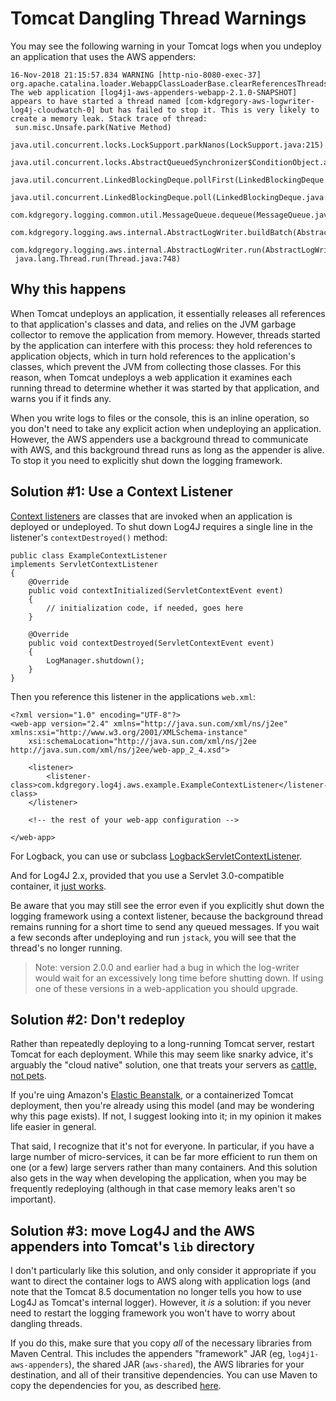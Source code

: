 # Tomcat Dangling Thread Warnings

You may see the following warning in your Tomcat logs when you undeploy an application that
uses the AWS appenders:

```
16-Nov-2018 21:15:57.834 WARNING [http-nio-8080-exec-37] org.apache.catalina.loader.WebappClassLoaderBase.clearReferencesThreads The web application [log4j1-aws-appenders-webapp-2.1.0-SNAPSHOT] appears to have started a thread named [com-kdgregory-aws-logwriter-log4j-cloudwatch-0] but has failed to stop it. This is very likely to create a memory leak. Stack trace of thread:
 sun.misc.Unsafe.park(Native Method)
 java.util.concurrent.locks.LockSupport.parkNanos(LockSupport.java:215)
 java.util.concurrent.locks.AbstractQueuedSynchronizer$ConditionObject.awaitNanos(AbstractQueuedSynchronizer.java:2078)
 java.util.concurrent.LinkedBlockingDeque.pollFirst(LinkedBlockingDeque.java:522)
 java.util.concurrent.LinkedBlockingDeque.poll(LinkedBlockingDeque.java:684)
 com.kdgregory.logging.common.util.MessageQueue.dequeue(MessageQueue.java:174)
 com.kdgregory.logging.aws.internal.AbstractLogWriter.buildBatch(AbstractLogWriter.java:312)
 com.kdgregory.logging.aws.internal.AbstractLogWriter.run(AbstractLogWriter.java:180)
 java.lang.Thread.run(Thread.java:748)
```


## Why this happens

When Tomcat undeploys an application, it essentially releases all references to that
application's classes and data, and relies on the JVM garbage collector to remove the
application from memory. However, threads started by the application can interfere with
this process: they hold references to application objects, which in turn hold references
to the application's classes, which prevent the JVM from collecting those classes. For
this reason, when Tomcat undeploys a web application it examines each running thread to
determine whether it was started by that application, and warns you if it finds any.

When you write logs to files or the console, this is an inline operation, so you don't
need to take any explicit action when undeploying an application. However, the AWS
appenders use a background thread to communicate with AWS, and this background thread
runs as long as the appender is alive. To stop it you need to explicitly shut down the
logging framework.


## Solution #1: Use a Context Listener

[Context listeners](https://docs.oracle.com/javaee/6/api/javax/servlet/ServletContextListener.html)
are classes that are invoked when an application is deployed or undeployed. To shut
down Log4J requires a single line in the listener's `contextDestroyed()` method:

```
public class ExampleContextListener
implements ServletContextListener
{
    @Override
    public void contextInitialized(ServletContextEvent event)
    {
        // initialization code, if needed, goes here
    }

    @Override
    public void contextDestroyed(ServletContextEvent event)
    {
        LogManager.shutdown();
    }
}
```

Then you reference this listener in the applications `web.xml`:

```
<?xml version="1.0" encoding="UTF-8"?>
<web-app version="2.4" xmlns="http://java.sun.com/xml/ns/j2ee" xmlns:xsi="http://www.w3.org/2001/XMLSchema-instance"
    xsi:schemaLocation="http://java.sun.com/xml/ns/j2ee http://java.sun.com/xml/ns/j2ee/web-app_2_4.xsd">

    <listener>
        <listener-class>com.kdgregory.log4j.aws.example.ExampleContextListener</listener-class>
    </listener>

    <!-- the rest of your web-app configuration -->

</web-app>
```

For Logback, you can use or subclass [LogbackServletContextListener](https://logback.qos.ch/apidocs/ch/qos/logback/classic/servlet/LogbackServletContextListener.html).

And for Log4J 2.x, provided that you use a Servlet 3.0-compatible container, it [just
works](https://logging.apache.org/log4j/2.x/manual/webapp.html).

Be aware that you may still see the error even if you explicitly shut down the logging
framework using a context listener, because the background thread remains running for a
short time to send any queued messages. If you wait a few seconds after undeploying and
run `jstack`, you will see that the thread's no longer running.

> Note: version 2.0.0 and earlier had a bug in which the log-writer would wait for an
  excessively long time before shutting down. If using one of these versions in a
  web-application you should upgrade.


## Solution #2: Don't redeploy

Rather than repeatedly deploying to a long-running Tomcat server, restart Tomcat for each
deployment. While this may seem like snarky advice, it's arguably the "cloud native" solution,
one that treats your servers as [cattle, not pets](https://www.engineyard.com/blog/pets-vs-cattle).

If you're uing Amazon's [Elastic Beanstalk](https://docs.aws.amazon.com/elasticbeanstalk/latest/dg/Welcome.html),
or a containerized Tomcat deployment, then you're already using this model (and may be wondering why
this page exists). If not, I suggest looking into it; in my opinion it makes life easier in general.

That said, I recognize that it's not for everyone. In particular, if you have a large number of
micro-services, it can be far more efficient to run them on one (or a few) large servers rather
than many containers. And this solution also gets in the way when developing the application,
when you may be frequently redeploying (although in that case memory leaks aren't so important).


## Solution #3: move Log4J and the AWS appenders into Tomcat's `lib` directory

I don't particularly like this solution, and only consider it appropriate if you want to direct
the container logs to AWS along with application logs (and note that the Tomcat 8.5 documentation
no longer tells you how to use Log4J as Tomcat's internal logger). However, it _is_ a solution: if
you never need to restart the logging framework you won't have to worry about dangling threads.

If you do this, make sure that you copy _all_ of the necessary libraries from Maven Central. This
includes the appenders "framework" JAR (eg, `log4j1-aws-appenders`), the shared JAR (`aws-shared`),
the AWS libraries for your destination, and all of their transitive dependencies. You can use
Maven to copy the dependencies for you, as described [here](../examples/logback-webapp#using-jsonaccesslayout).
